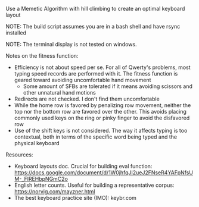 Use a Memetic Algorithm with hill climbing to create an optimal keyboard layout

NOTE: The build script assumes you are in a bash shell and have rsync installed

NOTE: The terminal display is not tested on windows.

Notes on the fitness function:
  - Efficiency is not about speed per se. For all of Qwerty's problems, most typing speed records are performed with it. The fitness function is geared toward avoiding uncomfortable hand movement
    - Some amount of SFBs are tolerated if it means avoiding scissors and other unnatural hand motions
  - Redirects are not checked. I don't find them uncomfortable
  - While the home row is favored by penalizing row movement, neither the top nor the bottom row are favored over the other. This avoids placing commonly used keys on the ring or pinky finger to avoid the disfavored row
  - Use of the shift keys is not considered. The way it affects typing is too contextual, both in terms of the specific word being typed and the physical keyboard

Resources:

- Keyboard layouts doc. Crucial for building eval function: https://docs.google.com/document/d/1W0jhfqJI2ueJ2FNseR4YAFpNfsUM-_FlREHbpNGmC2o
- English letter counts. Useful for building a representative corpus: https://norvig.com/mayzner.html
- The best keyboard practice site (IMO): keybr.com
